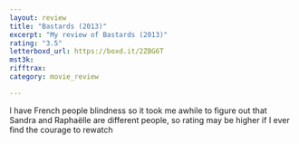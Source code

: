 ```yaml
---
layout: review
title: "Bastards (2013)"
excerpt: "My review of Bastards (2013)"
rating: "3.5"
letterboxd_url: https://boxd.it/2ZBG6T
mst3k: 
rifftrax: 
category: movie_review

---
```


I have French people blindness so it took me awhile to figure out that Sandra and Raphaëlle are different people, so rating may be higher if I ever find the courage to rewatch